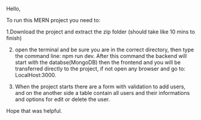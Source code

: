 Hello,

To run this MERN project you need to:

1.Download the project and extract the zip folder (should take like 10 mins to finish) 

2. open the terminal and be sure you are in the correct directory, then type the command line: npm run dev. After this command the backend will start with the databse(MongoDB) then the frontend and you will be transferred directly to the project, if not open any browser and go to: LocalHost:3000.

3. When the project starts there are a form with validation to add users, and on the another side a table contain all users and their informations and options for edit or delete the user.

Hope that was helpful.
 

